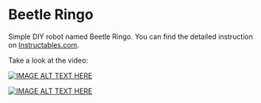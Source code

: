 Beetle Ringo
============

Simple DIY robot named Beetle Ringo. You can find the detailed instruction on [Instructables.com](http://www.instructables.com/id/Beetle-Ringo/).

Take a look at the video:

[![IMAGE ALT TEXT HERE](http://img.youtube.com/vi/1ZH9PrFUxH0/0.jpg)](http://www.youtube.com/watch?v=1ZH9PrFUxH0)

[![IMAGE ALT TEXT HERE](http://img.youtube.com/vi/Xnj6EyEFm4k/0.jpg)](http://youtu.be/Xnj6EyEFm4k)
